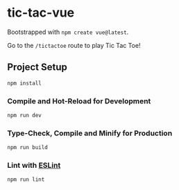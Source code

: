 # tic-tac-vue

Bootstrapped with `npm create vue@latest`.

Go to the `/tictactoe` route to play Tic Tac Toe!

## Project Setup

```sh
npm install
```

### Compile and Hot-Reload for Development

```sh
npm run dev
```

### Type-Check, Compile and Minify for Production

```sh
npm run build
```

### Lint with [ESLint](https://eslint.org/)

```sh
npm run lint
```
